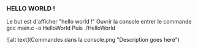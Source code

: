 
### HELLO WORLD !

Le but est d'afficher "hello world !"
Ouvrir la console entrer le commande
	gcc main.c -o HelloWorld
Puis
	./HelloWorld

![alt text](Commandes dans la console.png "Description goes here")

